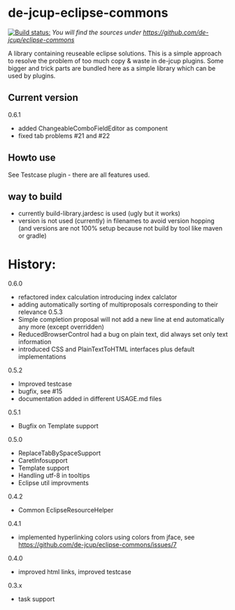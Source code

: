 # de-jcup-eclipse-commons
[![Build status:](https://travis-ci.org/de-jcup/eclipse-commons.svg?branch=master)](https://travis-ci.org/de-jcup/eclipse-commons)
*You will find the sources under https://github.com/de-jcup/eclipse-commons*

A library containing reuseable eclipse solutions. This is a simple approach to resolve the
problem of too much copy & waste in de-jcup plugins. Some bigger and trick parts are bundled 
here as a simple library which can be used by plugins.

## Current version
0.6.1
- added ChangeableComboFieldEditor as component
- fixed tab problems #21 and #22

## Howto use
See Testcase plugin - there are all features used.

## way to build
- currently build-library.jardesc is used (ugly but it works)
- version is not used (currently) in filenames to avoid version hopping (and versions
  are not 100% setup because not build by tool like maven or gradle)


# History:
0.6.0 
- refactored index calculation
  introducing index calclator
- adding automatically sorting of multiproposals
  corresponding to their relevance
0.5.3
- Simple completion proposal will not add a new line at end automatically any more (except overridden)
- ReducedBrowserControl had a bug on plain text, did always set only text information
- introduced CSS and PlainTextToHTML interfaces plus default implementations


0.5.2 
- Improved testcase
- bugfix, see #15
- documentation added in different USAGE.md files

0.5.1
- Bugfix on Template support

0.5.0
- ReplaceTabBySpaceSupport
- CaretInfosupport
- Template support
- Handling utf-8 in tooltips
- Eclipse util improvments

0.4.2
- Common EclipseResourceHelper

0.4.1 
- implemented hyperlinking colors using colors from jface, see https://github.com/de-jcup/eclipse-commons/issues/7

0.4.0
- improved html links, improved testcase

0.3.x
- task support


